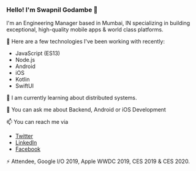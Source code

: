 ### Hello! I'm Swapnil Godambe 👋

I'm an Engineering Manager based in Mumbai, IN specializing in building exceptional, high-quality mobile apps & world class platforms.

🔭 Here are a few technologies I've been working with recently:
- JavaScript (ES13)
- Node.js
- Android
- iOS
- Kotlin
- SwiftUI

🌱 I am currently learning about distributed systems.

💬 You can ask me about Backend, Android or iOS Development

📫 You can reach me via
- [Twitter](https://twitter.com/swapnull_in) 
- [LinkedIn](https://www.linkedin.com/in/swapnull)
- [Facebook](https://www.facebook.com/swapnil.go20)

⚡ Attendee, Google I/O 2019, Apple WWDC 2019, CES 2019 & CES 2020.

<!--
**swapnull-in/swapnull-in** is a ✨ _special_ ✨ repository because its `README.md` (this file) appears on your GitHub profile.

Here are some ideas to get you started:

- 🔭 I’m currently working on ...
- 🌱 I’m currently learning ...
- 👯 I’m looking to collaborate on ...
- 🤔 I’m looking for help with ...
- 💬 Ask me about ...
- 📫 How to reach me: ...
- 😄 Pronouns: ...
- ⚡ Fun fact: ...
-->

